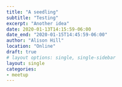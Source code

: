```yaml
---
title: "A seedling"
subtitle: "Testing"
excerpt: "Another idea"
date: 2020-01-13T14:15:59-06:00
date_end: "2020-01-15T14:45:59-06:00"
author: "Alison Hill"
location: "Online"
draft: true
# layout options: single, single-sidebar
layout: single
categories:
- meetup
---
```

